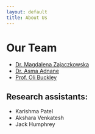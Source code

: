 ```yaml
---
layout: default
title: About Us
---
```

Our Team
===========

* [Dr. Magdalena Zajaczkowska](emailto:M.A.Zajaczkowska@lboro.ac.uk)
* [Dr. Asma Adnane](emailto:a.adnane@lboro.ac.uk)
* [Prof. Oli Buckley](emailto:o.buckly@lboro.ac.uk)

Research assistants:
----------------------
* Karishma Patel
* Akshara Venkatesh
* Jack Humphrey

